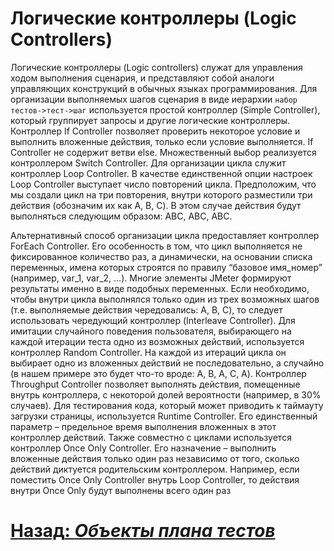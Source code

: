 # Логические контроллеры (Logic Controllers)

Логические контроллеры (Logic controllers) служат для управления ходом выполнения сценария, и представляют собой аналоги
управляющих конструкций в обычных языках программирования. Для организации выполняемых шагов сценария в виде иерархии
`набор тестов->тест->шаг` используется простой контроллер (Simple Controller), который группирует запросы и другие
логические контроллеры. Контроллер If Controller позволяет проверить некоторое условие и выполнить
вложенные действия, только если условие выполняется. If Controller не содержит ветви else. Множественный выбор
реализуется контроллером Switch Controller. Для организации цикла служит контроллер Loop Controller. В качестве
единственной опции настроек Loop Controller выступает число повторений цикла. Предположим, что мы создали цикл на три
повторения, внутри которого разместили три действия (обозначим их как A, B, C). В этом случае действия будут выполняться
следующим образом: ABC, ABC, ABC.

Альтернативный способ организации цикла предоставляет контроллер ForEach Controller. Его особенность в том, что цикл
выполняется не фиксированное количество раз, а динамически, на основании списка переменных, имена которых строятся по
правилу “базовое имя_номер” (например, var_1, var_2, …). Многие элементы JMeter формируют результаты именно в виде
подобных переменных. Если необходимо, чтобы внутри цикла выполнялся только один из трех возможных шагов (т.е.
выполняемые действия чередовались: A, B, C), то следует использовать чередующий контроллер (Interleave Controller). Для
имитации случайного поведения пользователя, выбирающего на каждой итерации теста одно из возможных действий,
используется контроллер Random Controller. На каждой из итераций цикла он выбирает одно из вложенных действий не
последовательно, а случайно (в нашем примере это будет что-то вроде: A, B, A, C, A). Контроллер Throughput Controller
позволяет выполнять действия, помещенные внутрь контроллера, с некоторой долей вероятности (например, в 30% случаев).
Для тестирования кода, который может приводить к таймауту загрузки страницы, используется Runtime Controller. Его
единственный параметр – предельное время выполнения вложенных в этот контроллер действий. Также совместно с циклами
используется контроллер Once Only Controller. Его назначение – выполнить вложенные действия только один раз независимо
от того, сколько действий диктуется родительским контроллером. Например, если поместить Once Only Controller внутрь Loop
Controller, то действия внутри Once Only будут выполнены всего один раз

# [**Назад**: *Объекты плана тестов*](../test-plan-objects.md)

